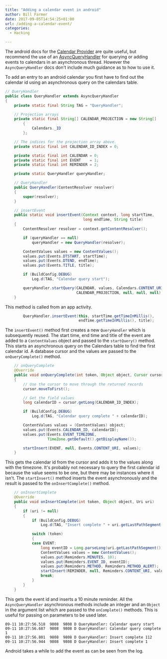 ```yaml
---
title: "Adding a calendar event in android"
author: Bill Farmer
date: 2017-09-05T14:54:25+01:00
url: /adding-a-calendar-event/
categories:
  - Hacking

---
```


The android docs for the [Calendar Provider][1] are quite useful, but
recommend the use of an [AsyncQueryHandler][2] for querying or adding
events to calendars in an asynchronous thread. However the
`AsyncQueryHandler` docs don't include much guidance as to how to use
it.

To add an entry to an android calendar you first have to find out the
calendar id using an asynchronous query on the calendars table.

```java
// QueryHandler
public class QueryHandler extends AsyncQueryHandler
{
    private static final String TAG = "QueryHandler";

    // Projection arrays
    private static final String[] CALENDAR_PROJECTION = new String[]
        {
            Calendars._ID
        };

    // The indices for the projection array above.
    private static final int CALENDAR_ID_INDEX = 0;

    private static final int CALENDAR = 0;
    private static final int EVENT    = 1;
    private static final int REMINDER = 2;

    private static QueryHandler queryHandler;

    // QueryHandler
    public QueryHandler(ContentResolver resolver)
    {
        super(resolver);
    }

    // insertEvent
    public static void insertEvent(Context context, long startTime,
                                   long endTime, String title)
    {
        ContentResolver resolver = context.getContentResolver();

        if (queryHandler == null)
            queryHandler = new QueryHandler(resolver);

        ContentValues values = new ContentValues();
        values.put(Events.DTSTART, startTime);
        values.put(Events.DTEND, endTime);
        values.put(Events.TITLE, title);

        if (BuildConfig.DEBUG)
            Log.d(TAG, "Calendar query start");

        queryHandler.startQuery(CALENDAR, values, Calendars.CONTENT_URI,
                                CALENDAR_PROJECTION, null, null, null);
    }

```

This method is called from an app activity.

```java
        QueryHandler.insertEvent(this, startTime.getTimeInMillis(),
                                 endTime.getTimeInMillis(), title);

```

The `insertEvent()` method first creates a new `QueryHandler` which is
subsequently reused. The start time, end time and title of the event
are added to a `ContentValues` object and passed to the `startQuery()`
method. This starts an asynchronous query on the Calendars table to
find the first calendar id. A database cursor and the values are
passed to the `onQueryComplete()` method.

```java
    // onQueryComplete
    @Override
    public void onQueryComplete(int token, Object object, Cursor cursor)
    {
        // Use the cursor to move through the returned records
        cursor.moveToFirst();

        // Get the field values
        long calendarID = cursor.getLong(CALENDAR_ID_INDEX);

        if (BuildConfig.DEBUG)
            Log.d(TAG, "Calendar query complete " + calendarID);

        ContentValues values = (ContentValues) object;
        values.put(Events.CALENDAR_ID, calendarID);
        values.put(Events.EVENT_TIMEZONE,
                   TimeZone.getDefault().getDisplayName());

        startInsert(EVENT, null, Events.CONTENT_URI, values);
    }
```

This gets the calendar id from the cursor and adds it to the values
along with the timezone. It's probably not necessary to query the
first calendar id because the value seems to be one, but there may be
instances where it isn't. The `startInsert()` method inserts the event
asynchronously and the result is passed to the `onInsertComplete()`
method.

```java
    // onInsertComplete
    @Override
    public void onInsertComplete(int token, Object object, Uri uri)
    {
        if (uri != null)
        {
            if (BuildConfig.DEBUG)
                Log.d(TAG, "Insert complete " + uri.getLastPathSegment());

            switch (token)
            {
            case EVENT:
                long eventID = Long.parseLong(uri.getLastPathSegment());
                ContentValues values = new ContentValues();
                values.put(Reminders.MINUTES, 10);
                values.put(Reminders.EVENT_ID, eventID);
                values.put(Reminders.METHOD, Reminders.METHOD_ALERT);
                startInsert(REMINDER, null, Reminders.CONTENT_URI, values);
                break;
            }
        }
    }
```

This gets the event id and inserts a 10 minute reminder. All the
`AsyncQueryHandler` asynchronous methods include an integer and an
`Object` in the argument list which are passed to the `onComplete()`
methods. This is useful for passing on parameters to be used later.

```shell
09-11 10:27:56.518  9808  9808 D QueryHandler: Calendar query start
09-11 10:27:56.687  9808  9808 D QueryHandler: Calendar query complete 1
09-11 10:27:56.801  9808  9808 D QueryHandler: Insert complete 112
09-11 10:27:56.944  9808  9808 D QueryHandler: Insert complete 1
```

Android takes a while to add the event as can be seen from the log.

[1]: https://developer.android.com/guide/topics/providers/calendar-provider.html
[2]: https://developer.android.com/reference/android/content/AsyncQueryHandler.html

